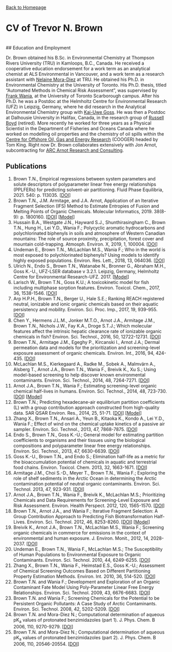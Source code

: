 [Back to Homepage](./index.md)

# CV of Trevor N. Brown
<br/>
## Education and Employment

Dr. Brown obtained his B.Sc. in Environmental Chemistry at Thompson Rivers University (TRU) in Kamloops, B.C., Canada. He received a cooperative education endorsement for a work term as an analytical chemist at ALS Environmental in Vancouver, and a work term as a research assistant with [Nelaine Mora-Diez](http://faculty.tru.ca/nmora/index.htm) at TRU. He obtained his Ph.D. in Environmental Chemistry at the University of Toronto. His Ph.D. thesis, titled “Automated Methods in Chemical Risk Assessment”, was supervised by [Frank Wania](https://www.utsc.utoronto.ca/labs/wania/), at the University of Toronto Scarborough campus. After his Ph.D. he was a Postdoc at the Helmholtz Centre for Environmental Research (UFZ) in Leipzig, Germany, where he did research in the Analytical Environmental Chemistry group with [Kai-Uwe Goss](https://www.ufz.de/index.php?en=39362). He was then a Postdoc at Dalhousie University in Halifax, Canada, in the research group of [Russell Boyd](https://www.dal.ca/faculty/science/chemistry/faculty-staff/our-faculty/emeritus-professors/russell-boyd.html) (retired). More recently he worked for three years as a Physical Scientist in the Department of Fisheries and Oceans Canada where he worked on modelling oil properties and the chemistry of oil spills within the [Centre for Offshore Oil, Gas and Energy Research](https://www.dfo-mpo.gc.ca/science/coe-cde/cooger-crpgee/index-eng.html) (COOGER) headed by Tom King. Right now Dr. Brown collaborates extensively with Jon Arnot, subcontracting for [ARC Arnot Research and Consulting](https://arnotresearch.com/).

## Publications

1.	Brown T.N., Empirical regressions between system parameters and solute descriptors of polyparameter linear free energy relationships (PPLFERs) for predicting solvent-air partitioning. Fluid Phase Equilibria, 2021. 540: p. 113035. \[[DOI](https://doi.org/10.1016/j.fluid.2021.113035)\]
2.	Brown T.N., J.M. Armitage, and J.A. Arnot, Application of an Iterative Fragment Selection (IFS) Method to Estimate Entropies of Fusion and Melting Points of Organic Chemicals. Molecular Informatics, 2019. 38(8-9): p. 1800160. \[[DOI](https://doi.org/10.1002/minf.201800160)\] \[[Model](https://github.com/tnbrowncontam/ifsapp)\]
3.	Hussain B.A., Westgate J.N., Hayward S.J., Shunthirasingham C., Brown T.N., Hung H., Lei Y.D., Wania F.; Polycyclic aromatic hydrocarbons and polychlorinated biphenyls in soils and atmosphere of Western Canadian mountains: The role of source proximity, precipitation, forest cover and mountain cold-trapping. Atmosph. Environ. X, 2019, 1, 100004. \[[DOI](https://doi.org/10.1016/j.aeaoa.2018.100004)\]
4.	Undeman E., Brown T.N., McLachlan M.S., Wania F.; Who in the world is most exposed to polychlorinated biphenyls? Using models to identify highly exposed populations. Environ. Res. Lett., 2018, 13, 064036. \[[DOI](https://doi.org/10.1088/1748-9326/aac5fe)\]
5.	Ulrich N., Endo S., Brown T.N., Watanabe N., Bronner G., Abraham M.H., Goss K.-U., UFZ-LSER database v 3.2.1. Leipzig, Germany, Helmholtz Centre for Environmental Research-UFZ. 2017. \[[Model](http://www.ufz.de/lserd)\]
6.	Larisch W., Brown T.N., Goss K.U.; A toxicokinetic model for fish including multiphase sorption features. Environ. Toxicol. Chem., 2017, 36, 1538-1546. \[[DOI](https://doi.org/10.1002/etc.3677)\]
7.	Arp H.P.H., Brown T.N., Berger U., Hale S.E.; Ranking REACH registered neutral, ionizable and ionic organic chemicals based on their aquatic persistency and mobility. Environ. Sci. Proc. Imp., 2017, 19, 939-955.  \[[DOI](https://doi.org/10.1039/C7EM00158D)\]
8.	Chen Y., Hermens J.L.M., Jonker M.T.O., Arnot J.A., Armitage J.M., Brown T.N., Nichols J.W., Fay K.A., Droge S.T.J.; Which molecular features affect the intrinsic hepatic clearance rate of ionizable organic chemicals in fish? Environ. Sci. Technol., 2016, 50, 12722-12731. \[[DOI](https://doi.org/10.1021/acs.est.6b03504)\]
9.	Brown T.N., Armitage J.M., Egeghy P., Kircanski I., Arnot J.A.; Dermal permeation data and models for the prioritization and screening-level exposure assessment of organic chemicals. Environ. Int., 2016, 94, 424-435. \[[DOI](https://doi.org/10.1016/j.envint.2016.05.025)\]
10.	McLachlan M.S., Kierkegaard A., Radke M., Sobek A., Malmvärn A., Alsberg T., Arnot J.A., Brown T.N., Wania F., Breivik K., Xu S.; Using model-based screening to help discover known environmental contaminants. Environ. Sci. Technol., 2014, 48, 7264-7271. \[[DOI](https://doi.org/10.1021/es5010544)\]
11.	Arnot J.A., Brown T.N., Wania F.; Estimating screening-level organic chemical half-lives in humans. Environ. Sci. Technol., 2014, 48, 723-730. \[[DOI](https://doi.org/10.1021/es4029414)\] \[[Model](https://github.com/tnbrowncontam/ifsapp)\]
12.	Brown T.N.; Predicting hexadecane-air equilibrium partition coefficients (L) with a group contribution approach constructed from high-quality data. SAR QSAR Environ. Res., 2014, 25, 51-71. \[[DOI](https://doi.org/10.1080/1062936X.2013.841286)\] \[[Model](https://github.com/tnbrowncontam/ifsapp)\]
13.	Zhang X., Brown T.N., Ansari A., Yeun B., Kitaoka K., Kondo A., Lei Y.D., Wania F.; Effect of wind on the chemical uptake kinetics of a passive air sampler. Environ. Sci. Technol., 2013, 47, 7868-7875. \[[DOI](https://doi.org/10.1021/es401486f)\]
14.	Endo S., Brown T.N., Goss K.-U.; General model for estimating partition coefficients to organisms and their tissues using the biological compositions and polyparameter linear free energy relationships. Environ. Sci. Technol., 2013, 47, 6630-6639. \[[DOI](https://doi.org/10.1021/es401772m)\]
15.	Goss K.-U., Brown T.N., and Endo S.; Elimination half-life as a metric for the bioaccumulation potential of chemicals in aquatic and terrestrial food chains. Environ. Toxicol. Chem. 2013, 32, 1663-1671. \[[DOI](https://doi.org/10.1002/etc.2229)\]
16.	Armitage J.M., Choi S.-D., Meyer T., Brown T.N., Wania F.; Exploring the role of shelf sediments in the Arctic Ocean in determining the Arctic contamination potential of neutral organic contaminants. Environ. Sci. Technol. 2013, 47, 923-931. \[[DOI](https://doi.org/10.1021/es304276g)\]
17.	Arnot J.A., Brown T.N., Wania F., Breivik K., McLachlan M.S.; Prioritizing Chemicals and Data Requirements for Screening-Level Exposure and Risk Assessment. Environ. Health Perspect. 2012, 120, 1565-1570. \[[DOI](https://doi.org/10.1289/ehp.1205355)\]
18.	Brown T.N., Arnot J.A., and Wania F.; Iterative Fragment Selection: A Group Contribution Approach to Predicting Fish Biotransformation Half-Lives. Environ. Sci. Technol. 2012, 46, 8253-8260. \[[DOI](https://doi.org/10.1021/es301182a)\] \[[Model](https://github.com/tnbrowncontam/ifsapp)\]
19.	Breivik K., Arnot J.A., Brown T.N., McLachlan M.S., Wania F.; Screening organic chemicals in commerce for emissions in the context of environmental and human exposure. J. Environ. Monit., 2012, 14, 2028-2037. \[[DOI](https://doi.org/10.1039/C2EM30259D)\]
20.	Undeman E., Brown T.N., Wania F., McLachlan M.S.; The Susceptibility of Human Populations to Environmental Exposure to Organic Contaminants. Environ. Sci. Technol. 2010, 44, 6249-6255. \[[DOI](https://doi.org/10.1021/es1009339)\]
21.	Zhang X., Brown T.N., Wania F., Heimstad E.S., Goss K.-U.; Assessment of Chemical Screening Outcomes Based on Different Partitioning Property Estimation Methods. Environ. Int. 2010, 36, 514-520. \[[DOI](https://doi.org/10.1016/j.envint.2010.03.010)\]
22.	Brown T.N. and Wania F.; Development and Exploration of an Organic Contaminant Fate Model Using Poly-Parameter Linear Free Energy Relationships. Environ. Sci. Technol. 2009, 43, 6676-6683. \[[DOI](https://doi.org/10.1021/es901205j)\]
23.	Brown T.N. and Wania F.; Screening Chemicals for the Potential to be Persistent Organic Pollutants: A Case Study of Arctic Contaminants. Environ. Sci. Technol. 2008, 42, 5202-5209. \[[DOI](https://doi.org/10.1021/es8004514)\]
24.	Brown T.N. and Mora-Diez N.; Computational determination of aqueous pK<sub>a</sub> values of protonated benzimidazoles (part 1). J. Phys. Chem. B 2006, 110, 9270-9279. \[[DOI](https://doi.org/10.1021/jp055084i)\]
25.	Brown T.N. and Mora-Diez N.; Computational determination of aqueous pK<sub>a</sub> values of protonated benzimidazoles (part 2). J. Phys. Chem. B 2006, 110, 20546-20554. \[[DOI](https://doi.org/10.1021/jp0639501)\]

<br/>
